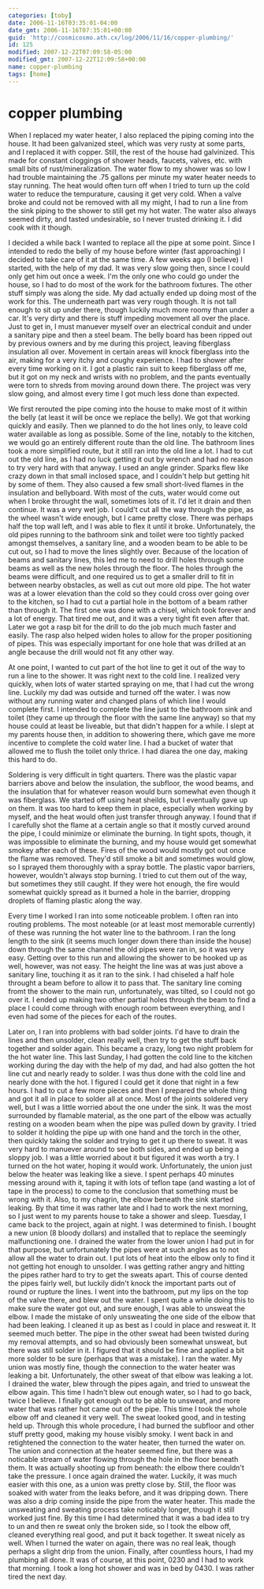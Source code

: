 ```yaml
---
categories: [toby]
date: 2006-11-16T03:35:01-04:00
date_gmt: 2006-11-16T07:35:01+00:00
guid: 'http://cosmicosmo.ath.cx/log/2006/11/16/copper-plumbing/'
id: 125
modified: 2007-12-22T07:09:58-05:00
modified_gmt: 2007-12-22T12:09:58+00:00
name: copper-plumbing
tags: [home]
---
```


copper plumbing
===============

When I replaced my water heater, I also replaced the piping coming into the house.  It had been galvanized steel, which was very rusty at some parts, and I replaced it with copper.  Still, the rest of the house had galvinized.  This made for constant cloggings of shower heads, faucets, valves, etc. with small bits of rust/mineralization.  The water flow to my shower was so low I had trouble maintaining the .75 gallons per minute my water heater needs to stay running.  The heat would often turn off when I tried to turn up the cold water to reduce the tempurature, causing it get very cold.  When a valve broke and could not be removed with all my might, I had to run a line from the sink piping to the shower to still get my hot water.  The water also always seemed dirty, and tasted undesirable, so I never trusted drinking it.  I did cook with it though.

I decided a while back I wanted to replace all the pipe at some point.  Since I intended to redo the belly of my house before winter (fast approaching) I decided to take care of it at the same time.  A few weeks ago (I believe) I started, with the help of my dad.  It was very slow going then, since I could only get him out once a week.  I'm the only one who could go under the house, so I had to do most of the work for the bathroom fixtures.  The other stuff simply was along the side.  My dad actually ended up doing most of the work for this.  The underneath part was very rough though.  It is not tall enough to sit up under there, though luckily much more roomy than under a car.  It's very dirty and there is stuff impeding movement all over the place.  Just to get in, I must manuever myself over an electrical conduit and under a sanitary pipe and then a steel beam.  The belly board has been ripped out by previous owners and by me during this project, leaving fiberglass insulation all over.  Movement in certain areas will knock fiberglass into the air, making for a very itchy and coughy experience.  I had to shower after every time working on it.  I got a plastic rain suit to keep fiberglass off me, but it got on my neck and wrists with no problem, and the pants eventually were torn to shreds from moving around down there.  The project was very slow going, and almost every time I got much less done than expected.

We first rerouted the pipe coming into the house to make most of it within the belly (at least it will be once we replace the belly).  We got that working quickly and easily.  Then we planned to do the hot lines only, to leave cold water available as long as possible.  Some of the line, notably to the kitchen, we would go an entirely different route than the old line.  The bathroom lines took a more simplified route, but it still ran into the old line a lot.  I had to cut out the old line, as I had no luck getting it out by wrench and had no reason to try very hard with that anyway.  I used an angle grinder.  Sparks flew like crazy down in that small inclosed space, and I couldn't help but getting hit by some of them.  They also caused a few small short-lived flames in the insulation and bellyboard.  With most of the cuts, water would come out when I broke throught the wall, sometimes lots of it.  I'd let it drain and then continue.  It was a very wet job.  I could't cut all the way through the pipe, as the wheel wasn't wide enough, but I came pretty close.  There was perhaps half the top wall left, and I was able to flex it until it broke.  Unfortunately, the old pipes running to the bathroom sink and toilet were too tightly packed amongst themselves, a sanitary line, and a wooden beam to be able to be cut out, so I had to move the lines slightly over.  Because of the location of beams and sanitary lines, this led me to need to drill holes through some beams as well as the new holes through the floor.  The holes through the beams were difficult, and one required us to get a smaller drill to fit in between nearby obstacles, as well as cut out more old pipe.  The hot water was at a lower elevation than the cold so they could cross over going over to the kitchen, so I had to cut a partial hole in the bottom of a beam rather than through it.  The first one was done with a chisel, which took forever and a lot of energy.  That tired me out, and it was a very tight fit even after that.  Later we got a rasp bit for the drill to do the job much much faster and easily.  The rasp also helped widen holes to allow for the proper positioning of pipes.  This was especially important for one hole that was drilled at an angle because the drill would not fit any other way.

At one point, I wanted to cut part of the hot line to get it out of the way to run a line to the shower.  It was right next to the cold line.  I realized very quickly, when lots of water started spraying on me, that I had cut the wrong line.  Luckily my dad was outside and turned off the water.  I was now without any running water and changed plans of which line I would complete first.  I intended to complete the line just to the bathroom sink and toilet (they came up through the floor with the same line anyway) so that my house could at least be liveable, but that didn't happen for a while.  I slept at my parents house then, in addition to showering there, which gave me more incentive to complete the cold water line.  I had a bucket of water that allowed me to flush the toilet only thrice.  I had diarea the one day, making this hard to do.

Soldering is very difficult in tight quarters.  There was the plastic vapar barriers above and below the insulation, the subfloor, the wood beams, and the insulation that for whatever reason would burn somewhat even though it was fiberglass.  We started off using heat sheilds, but I eventually gave up on them.  It was too hard to keep them in place, especially when working by myself, and the heat would often just transfer through anyway.  I found that if I carefully shot the flame at a certain angle so that it mostly curved around the pipe, I could minimize or eliminate the burning.  In tight spots, though, it was impossible to eliminate the burning, and my house would get somewhat smokey after each of these.  Fires of the wood would mostly got out once the flame was removed.  They'd still smoke a bit and sometimes would glow, so I sprayed them thoroughly with a spray bottle.  The plastic vapor barriers, however, wouldn't always stop burning.  I tried to cut them out of the way, but sometimes they still caught.  If they were hot enough, the fire would somewhat quickly spread as it burned a hole in the barrier, dropping droplets of flaming plastic along the way.

Every time I worked I ran into some noticeable problem.  I often ran into routing problems.  The most noteable (or at least most memorable currently) of these was running the hot water line to the bathroom.  I ran the long length to the sink (it seems much longer down there than inside the house) down through the same channel the old pipes were ran in, so it was very easy.  Getting over to this run and allowing the shower to be hooked up as well, however, was not easy.  The height the line was at was just above a sanitary line, touching it as it ran to the sink.  I had chiseled a half hole throught a beam before to allow it to pass that.  The sanitary line coming fromt the shower to the main run, unfortunately, was tilted, so I could not go over it.  I ended up making two other partial holes through the beam to find a place I could come through with enough room between everything, and I even had some of the pieces for each of the routes.

Later on, I ran into problems with bad solder joints.  I'd have to drain the lines and then unsolder, clean really well, then try to get the stuff back together and solder again.  This became a crazy, long two night problem for the hot water line.  This last Sunday, I had gotten the cold line to the kitchen working during the day with the help of my dad, and had also gotten the hot line cut and nearly ready to solder.  I was thus done with the cold line and nearly done with the hot.  I figured I could get it done that night in a few hours.  I had to cut a few more pieces and then I prepared the whole thing and got it all in place to solder all at once.  Most of the joints soldered very well, but I was a little worried about the one under the sink.  It was the most surrounded by flamable material, as the one part of the elbow was actually resting on a wooden beam when the pipe was pulled down by gravity.  I tried to solder it holding the pipe up with one hand and the torch in the other, then quickly taking the solder and trying to get it up there to sweat.  It was very hard to manuever around to see both sides, and ended up being a sloppy job.  I was a little worried about it but figured it was worth a try.  I turned on the hot water, hoping it would work.  Unfortunately, the union just below the heater was leaking like a sieve.  I spent perhaps 40 minutes messing around with it, taping it with lots of teflon tape (and wasting a lot of tape in the process) to come to the conclusion that something must be wrong with it.  Also, to my chagrin, the elbow beneath the sink started leaking.  By that time it was rather late and I had to work the next morning, so I just went to my parents house to take a shower and sleep.  Tuesday, I came back to the project, again at night.  I was determined to finish.  I bought a new union (8 bloody dollars) and installed that to replace the seemingly malfunctioning one.  I drained the water from the lower union I had put in for that purpose, but unfortunately the pipes were at such angles as to not allow all the water to drain out.  I put lots of heat into the elbow only to find it not getting hot enough to unsolder.  I was getting rather angry and hitting the pipes rather hard to try to get the sweats apart.  This of course dented the pipes fairly well, but luckily didn't knock the important parts out of round or rupture the lines.  I went into the bathroom, put my lips on the top of the valve there, and blew out the water.  I spent quite a while doing this to make sure the water got out, and sure enough, I was able to unsweat the elbow.  I made the mistake of only unsweating the one side of the elbow that had been leaking.  I cleaned it up as best as I could in place and resweat it.  It seemed much better.  The pipe in the other sweat had been twisted during my removal attempts, and so had obviously been somewhat unsweat, but there was still solder in it.  I figured that it should be fine and applied a bit more solder to be sure (perhaps that was a mistake).  I ran the water.  My union was mostly fine, though the connection to the water heater was leaking a bit.  Unfortunately, the other sweat of that elbow was leaking a lot.  I drained the water, blew through the pipes again, and tried to unsweat the elbow again.  This time I hadn't blew out enough water, so I had to go back, twice I believe.  I finally got enough out to be able to unsweat, and more water that was rather hot came out of the pipe.  This time I took the whole elbow off and cleaned it very well.  The sweat looked good, and in testing held up.  Through this whole procedure, I had burned the subfloor and other stuff pretty good, making my house visibly smoky.  I went back in and retightened the connection to the water heater, then turned the water on.  The union and connection at the heater seemed fine, but there was a noticable stream of water flowing through the hole in the floor beneath them.  It was actually shooting up from beneath: the elbow there couldn't take the pressure.  I once again drained the water.  Luckily, it was much easier with this one, as a union was pretty close by.  Still, the floor was soaked with water from the leaks before, and it was dripping down.  There was also a drip coming inside the pipe from the water heater.  This made the unsweating and sweating process take noticably longer, though it still worked just fine.  By this time I had determined that it was a bad idea to try to un and then re sweat only the broken side, so I took the elbow off, cleaned everything real good, and put it back together.  It sweat nicely as well.  When I turned the water on again, there was no real leak, though perhaps a slight drip from the union.  Finally, after countless hours, I had my plumbing all done.  It was of course, at this point, 0230 and I had to work that morning.  I took a long hot shower and was in bed by 0430.  I was rather tired the next day.
